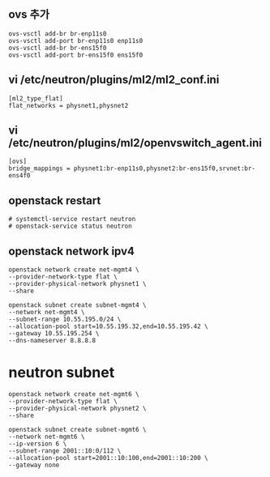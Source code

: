 ## ovs 추가
```
ovs-vsctl add-br br-enp11s0
ovs-vsctl add-port br-enp11s0 enp11s0
ovs-vsctl add-br br-ens15f0
ovs-vsctl add-port br-ens15f0 ens15f0
```

## vi /etc/neutron/plugins/ml2/ml2_conf.ini
```
[ml2_type_flat]
flat_networks = physnet1,physnet2
```

## vi /etc/neutron/plugins/ml2/openvswitch_agent.ini
```
[ovs]
bridge_mappings = physnet1:br-enp11s0,physnet2:br-ens15f0,srvnet:br-ens4f0
```

## openstack restart
```
# systemctl-service restart neutron
# openstack-service status neutron
```

## openstack network ipv4
```
openstack network create net-mgmt4 \
--provider-network-type flat \
--provider-physical-network physnet1 \
--share 

openstack subnet create subnet-mgmt4 \
--network net-mgmt4 \
--subnet-range 10.55.195.0/24 \
--allocation-pool start=10.55.195.32,end=10.55.195.42 \
--gateway 10.55.195.254 \
--dns-nameserver 8.8.8.8
```

# neutron subnet
```
openstack network create net-mgmt6 \
--provider-network-type flat \
--provider-physical-network physnet2 \
--share 

openstack subnet create subnet-mgmt6 \
--network net-mgmt6 \
--ip-version 6 \
--subnet-range 2001::10:0/112 \
--allocation-pool start=2001::10:100,end=2001::10:200 \
--gateway none 
```
